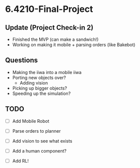 # 6.4210-Final-Project

## Update (Project Check-in 2)

- Finished the MVP (can make a sandwich!)
- Working on making it mobile + parsing orders (like Bakebot)

## Questions

* Making the iiwa into a mobile iiwa
* Porting new objects over?
    * Adding vision
* Picking up bigger objects?
* Speeding up the simulation?

## TODO

- [ ] Add Mobile Robot
- [ ] Parse orders to planner
- [ ] Add vision to see what exists
- [ ] Add a human component?
- [ ] Add RL!

